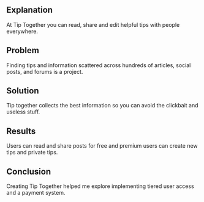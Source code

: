 ## Explanation
At Tip Together you can read, share and edit helpful tips with people everywhere.

## Problem
Finding tips and information scattered across hundreds of articles, social posts, and forums is a project.

## Solution
Tip together collects the best information so you can avoid the clickbait and useless stuff.

## Results
Users can read and share posts for free and premium users can create new tips and private tips.

## Conclusion
Creating Tip Together helped me explore implementing tiered user access and a payment system.
